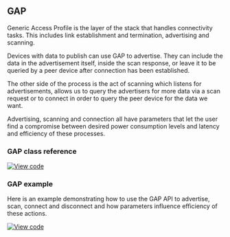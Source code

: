 ## GAP

Generic Access Profile is the layer of the stack that handles connectivity tasks. This includes link establishment and termination, advertising and scanning.

Devices with data to publish can use GAP to advertise. They can include the data in the advertisement itself, inside the scan response, or leave it to be queried by a peer device after connection has been established.

The other side of the process is the act of scanning which listens for advertisements, allows us to query the advertisers for more data via a scan request or to connect in order to query the peer device for the data we want.

Advertising, scanning and connection all have parameters that let the user find a compromise between desired power consumption levels and latency and efficiency of these processes. 

### GAP class reference

[![View code](https://www.mbed.com/embed/?type=library)](https://os.mbed.com/docs/v5.6/mbed-os-api-doxy/class_gap.html)

### GAP example

Here is an example demonstrating how to use the GAP API to advertise, scan, connect and disconnect and how parameters influence efficiency of these actions.

[![View code](https://www.mbed.com/embed/?url=https://os.mbed.com/teams/mbed-os-examples/code/mbed-os-example-ble-GAP/)](https://os.mbed.com/teams/mbed-os-examples/code/mbed-os-example-ble-GAP)
